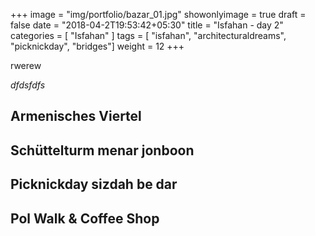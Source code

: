 +++
image = "img/portfolio/bazar_01.jpg"
showonlyimage = true
draft = false
date = "2018-04-2T19:53:42+05:30"
title = "Isfahan -  day 2"
categories = [ "Isfahan" ]
tags = [ "isfahan", "architecturaldreams", "picknickday", "bridges"]
weight = 12
+++

rwerew 

*dfdsfdfs*
<!--more-->

## Armenisches Viertel


## Schüttelturm menar jonboon


## Picknickday sizdah be dar


## Pol Walk & Coffee Shop






